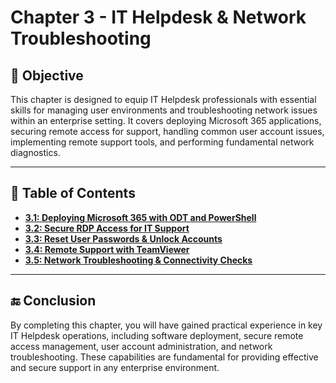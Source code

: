 # Chapter 3 - IT Helpdesk & Network Troubleshooting

## 🎯 Objective

This chapter is designed to equip IT Helpdesk professionals with essential skills for managing user environments and troubleshooting network issues within an enterprise setting. It covers deploying Microsoft 365 applications, securing remote access for support, handling common user account issues, implementing remote support tools, and performing fundamental network diagnostics.

---

## 📘 Table of Contents

* **[3.1: Deploying Microsoft 365 with ODT and PowerShell](https://github.com/AliChoukatli/CyberShield-Enterprise/blob/main/03_IT_Helpdesk_%26_Network_Troubleshooting/Documentation/Office_Deployment.md)**
* **[3.2: Secure RDP Access for IT Support](https://github.com/AliChoukatli/CyberShield-Enterprise/blob/main/03_IT_Helpdesk_%26_Network_Troubleshooting/Documentation/RDP_Support.md)**
* **[3.3: Reset User Passwords & Unlock Accounts](https://github.com/AliChoukatli/CyberShield-Enterprise/blob/main/03_IT_Helpdesk_%26_Network_Troubleshooting/Documentation/Reset_User_Password.md)**
* **[3.4: Remote Support with TeamViewer](https://github.com/AliChoukatli/CyberShield-Enterprise/blob/main/03_IT_Helpdesk_%26_Network_Troubleshooting/Documentation/Team_Viewer_Support.md)**
* **[3.5: Network Troubleshooting & Connectivity Checks](https://github.com/AliChoukatli/CyberShield-Enterprise/blob/main/03_IT_Helpdesk_%26_Network_Troubleshooting/Documentation/Troubleshoot_Network_Connectivity.md)**

---

## 🔚 Conclusion

By completing this chapter, you will have gained practical experience in key IT Helpdesk operations, including software deployment, secure remote access management, user account administration, and network troubleshooting. These capabilities are fundamental for providing effective and secure support in any enterprise environment.
